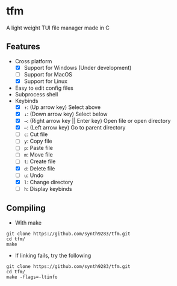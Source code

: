 # tfm
A light weight TUI file manager made in C
## Features
- Cross platform
    - [x] Support for Windows (Under development)
    - [ ] Support for MacOS
    - [x] Support for Linux
- Easy to edit config files
- Subprocess shell
- Keybinds
    - [x] `↑`: (Up arrow key) Select above
    - [x] `↓`: (Down arrow key) Select below
    - [x] `→`: (Right arrow key || Enter key) Open file or open directory
    - [x] `←`: (Left arrow key) Go to parent directory
    - [ ] `c`: Cut file
    - [ ] `y`: Copy file
    - [ ] `p`: Paste file
    - [ ] `m`: Move file
    - [ ] `t`: Create file
    - [x] `d`: Delete file
    - [ ] `u`: Undo
    - [x] `l`: Change directory
    - [ ] `h`: Display keybinds
## Compiling
- With make
```
git clone https://github.com/synth9283/tfm.git
cd tfm/
make
```
- If linking fails, try the following
```
git clone https://github.com/synth9283/tfm.git
cd tfm/
make -flags=-ltinfo
```
